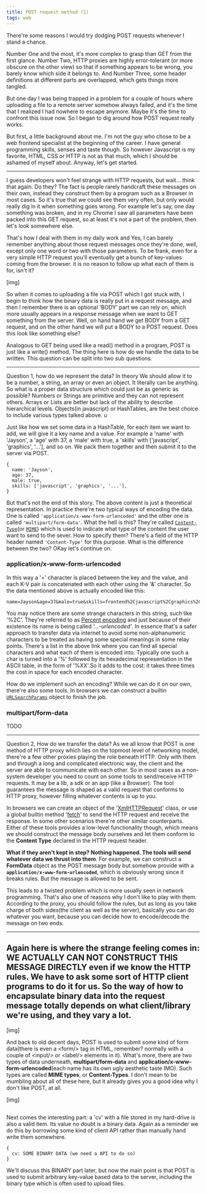 ```yaml
---
title: POST request method (1)
tags: web
---
```


There're some reasons I would try dodging POST requests whenever I stand a chance. 

Number One and the most, it's more complex to grasp than GET from the first glance. Number Two, HTTP proxies are highly error-tolerant (or more obscure on the other view) so that if something appears to be wrong, you barely know which side it belongs to. And Number Three, some header definitions at different parts are overlapped, which gets things more tangled.

But one day I was being trapped in a problem for a couple of hours where uploading a file to a remote server somehow always failed, and it's the time that I realized I had nowhere to escape anymore. Maybe it's the time to confront this issue now. So I began to dig around how POST request really works.

But first, a little background about me. I'm not the guy who chose to be a web frontend specialist at the beginning of the career. I have general programming skills, senses and taste though. So however Javascript is my favorite, HTML, CSS or HTTP is not as that much, which I should be ashamed of myself about. Anyway, let's get started.

------

I guess developers won't feel strange with HTTP requests, but wait... think that again. Do they? The fact is people rarely handcraft these messages on their own, instead they construct them by a program such as a Browser in most cases. So it's true that we could see them very often, but only would really dig in it when something goes wrong. For example let's say, one day something was broken, and in my Chrome I saw all parameters have been packed into this GET request, so at least it's not a part of the problem, then let's look somewhere else.

That's how I deal with them in my daily work and Yes, I can barely remember anything about those request messages once they're done, well, except only one word or two with those parameters. To be frank, even for a very simple HTTP request you'll eventually get a bunch of key-values coming from the browser. it is no reason to follow up what each of them is for, isn't it?

[img]

So when it comes to uploading a file via POST which I got stuck with, I begin to think how the binary data is really put in a request message, and then I remember there is an optional 'BODY' part we can rely on, which more usually appears in a response message when we want to GET something from the server. Well, on hand hand we get BODY from a GET request, and on the other hand we will put a BODY to a POST request. Does this look like something else?

Analogous to GET being used like a read() method in a program, POST is just like a write() method. The thing here is how do we handle the data to be written. This question can be split into two sub questions.

------

Question 1, how do we represent the data? In theory We should allow it to be a number, a string, an array or even an object. It literally can be anything. So what is a proper data structure which could just be as generic as possible? Numbers or Strings are primitive and they can not represent others. Arrays or Lists are better but lack of the ability to describe hierarchical levels. Objects(in javascript) or HashTables, are the best choice to include various types talked above.
u

Just like how we set some data in a HashTable, for each item we want to add, we will give it a key name and a value. For example a 'name' with 'Jayson', a 'age' with 37, a 'male' with true, a 'skills' with ['javascript', 'graphics', '...'], and so on. We pack them together and then submit it to the server via POST. 

```
{
  name: 'Jayson',
  age: 37,
  male: true,
  skills: ['javascript', 'graphics', '...'],
}
```

But that's not the end of this story. The above content is just a theoretical representation. In practice there're two typical ways of encoding the data. One is called `'application/x-www-form-urlencoded'` and the other one is called `'multipart/form-data'`. What the hell is this? They're called [`Content-Type`]()(or [`MIME`]()) which is used to indicate what type of the content the user want to send to the sever. How to specify them? There's a field of the HTTP header named `'Content-Type'` for this purpose. What is the difference between the two? OKay let's continue on.

### application/x-www-form-urlencoded
In this way a '=' character is placed between the key and the value, and each K-V pair is concatenated with each other using the '&' character. So the data mentioned above is actually encoded like this:

```
name=Jayson&age=37&male=true&skills=frontend%2Cjavascript%2Cgraphics%2C...
```

You may notice there are some strange characters in this string, such like '%2C'. They're referred to as [Percent encoding](https://developer.mozilla.org/en-US/docs/Glossary/percent-encoding) and just because of their existence its name is being called *'...-urlencoded'*. In essence that's a safer approach to transfer data via internet to avoid some non-alphanumeric characters to be treated as having some special meanings in some relay points. There's a list in the above link where you can find all special characters and what each of them is encoded into. Typically one such a char is turned into a '%' followed by its hexadecimal representation in the ASCII table, in the form of '%XX'.So it adds to the cost: it takes three times the cost in space for each encoded character.

How do we implement such an encoding? While we can do it on our own, there're also some tools. In browsers we can construct a builtin [`URLSearchParams`]() object to finish the job.



### multipart/form-data
TODO

------
Question 2, How do we transfer the data?
As we all know that POST is one method of HTTP proxy which lies on the topmost level of networking model, there're a few other proxies playing the role beneath HTTP. Only with them and through a long and complicated electronic way, the client and the server are able to communicate with each other. So in most cases as a non-system developer you need to count on some tools to send/receive HTTP requests. It may be a lib, a sdk or an app (like a Browser). The tool guarantees the message is shaped as a valid request that conforms to HTTP proxy, however filling whatever contents is up to you.

In browsers we can create an object of the '[XmlHTTPRequest]()' class, or use a global builtin method '[fetch]()' to send the HTTP request and receive the response. In some other scenarios there're other similar counterparts. Either of these tools provides a low-level functionality though, which means we should construct the message body ourselves and let them conform to the **Content Type** declared in the HTTP request header. 

**What if they aren't kept in step? Nothing happened. The tools will send whatever data we thrust into them**. For example, we can construct a **FormData** object as the POST message body but somehow provide with a **`application/x-www-form-urlencoded`**, which is obviously wrong since it breaks rules. But the message is allowed to be sent.

This leads to a twisted problem which is more usually seen in network programming. That's also one of reasons why I don't like to play with them. According to the proxy, you should follow the rules, but as long as you take charge of both sides(the client as well as the server), basically you can do whatever you want, because you can decide how to encode/decode the message on two ends. 



------
Again here is where the strange feeling comes in: WE ACTUALLY CAN NOT CONSTRUCT THIS MESSAGE DIRECTLY even if we know the HTTP rules. We have to ask some sort of HTTP client programs to do it for us. So the way of how to encapsulate binary data into the request message totally depends on what client/library we're using, and they vary a lot.
------

[img]

And back to old decent days, POST is used to submit some kind of form data(there is even a \<form/\> tag in HTML, remember? normally with a couple of \<input/\> or \<label/\> elements in it). What's more, there are two types of data underneath, **multipart/form-data** and **application/x-www-form-urlencoded**(each name has its own ugly aesthetic taste IMO). Such types are called **MIME types**, or **Content-Types**. I don't mean to be mumbling about all of these here, but it already gives you a good idea why I don't like POST, at all.

[img]



## 

Next comes the interesting part: a 'cv' with a file stored in my hard-drive is also a valid item. Its value no doubt is a binary data. Again as a reminder we do this by borrowing some kind of client API rather than manually hand write them somewhere.

```
{
  cv: SOME BINARY DATA (we need a API to do so)
}
```

We'll discuss this BINARY part later, but now the main point is that POST is used to submit arbitrary key-value based data to the server, including the binary type which is often used to upload files. 

